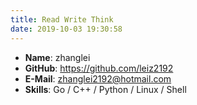 ```yaml
---
title: Read Write Think
date: 2019-10-03 19:30:58
---
```


- **Name**: zhanglei
- **GitHub**: https://github.com/leiz2192
- **E-Mail**: zhanglei2192@hotmail.com
- **Skills**: Go / C++ / Python / Linux / Shell

